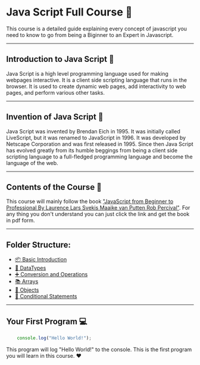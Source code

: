 # Java Script Full Course :rocket:

This course is a detailed guide explaining every concept of javascript you need to know to go from being a Biginner to an Expert in Javascript.

---
## Introduction to Java Script :memo:
Java Script is a high level programming language used for making webpages interactive. It is a client side scripting language that runs in the browser. It is used to create dynamic web pages, add interactivity to web pages, and perform various other tasks. 

---
## Invention of Java Script :brain:
Java Script was invented by Brendan Eich in 1995. It was initially called LiveScript, but it was renamed to JavaScript in 1996. It was developed by Netscape Corporation and was first released in 1995. Since then Java Script has evolved greatly from its humble beggings from being a client side scripting language to a full-fledged programming language and become the language of the web.

--- 
## Contents of the Course :book:
This course will mainly follow the book ["JavaScript from Beginner to Professional By Laurence Lars Svekis Maaike van Putten Rob Percival"](https://www.gurukultti.org/admin/notice/javascript.pdf). For any thing you don't understand you can just click the link and get the book in pdf form. 

---
## Folder Structure:
- [:package: Basic Introduction](01_Basic-Introduction.txt)
- [:book: DataTypes](02_JS-Fundementals.js)
- [:heavy_plus_sign: Conversion and Operations](03_Conversion-and-Operations.js)
- [:books: Arrays](04_Arrays-In_JS.js)
- [:bricks: Objects](05_Objects.js)
- [:1234: Conditional Statements](06_If-and-Else-and-Else-If-statements.js)
---
## Your First Program :computer:
```js
    console.log("Hello World!");
```
This program will log "Hello World!" to the console. This is the first program you will learn in this course. :heart: